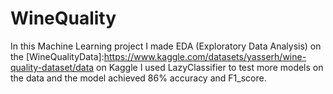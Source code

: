 # WineQuality
In this Machine Learning project I made EDA (Exploratory Data Analysis) on the [WineQualityData]:https://www.kaggle.com/datasets/yasserh/wine-quality-dataset/data on Kaggle
I used LazyClassifier to test more models on the data and the model achieved 86% accuracy and F1_score.
